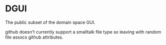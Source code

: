 # DGUI

 The public subset of the domain space GUI.

 github doesn't currently support a smalltalk file type so leaving with random file assocs github attributes.

